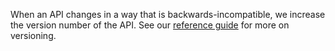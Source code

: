 When an API changes in a way that is backwards-incompatible, we increase the version number of the API. See our [reference guide](/api-documentation/docs/reference-guide#versioning) for more on versioning.
